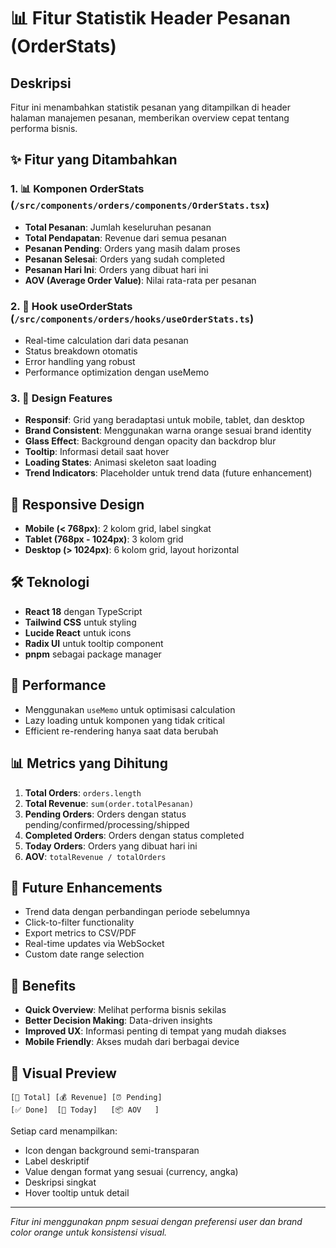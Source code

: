 # 📊 Fitur Statistik Header Pesanan (OrderStats)

## Deskripsi
Fitur ini menambahkan statistik pesanan yang ditampilkan di header halaman manajemen pesanan, memberikan overview cepat tentang performa bisnis.

## ✨ Fitur yang Ditambahkan

### 1. 📊 Komponen OrderStats (`/src/components/orders/components/OrderStats.tsx`)
- **Total Pesanan**: Jumlah keseluruhan pesanan
- **Total Pendapatan**: Revenue dari semua pesanan
- **Pesanan Pending**: Orders yang masih dalam proses
- **Pesanan Selesai**: Orders yang sudah completed
- **Pesanan Hari Ini**: Orders yang dibuat hari ini
- **AOV (Average Order Value)**: Nilai rata-rata per pesanan

### 2. 🔧 Hook useOrderStats (`/src/components/orders/hooks/useOrderStats.ts`)
- Real-time calculation dari data pesanan
- Status breakdown otomatis
- Error handling yang robust
- Performance optimization dengan useMemo

### 3. 🎨 Design Features
- **Responsif**: Grid yang beradaptasi untuk mobile, tablet, dan desktop
- **Brand Consistent**: Menggunakan warna orange sesuai brand identity
- **Glass Effect**: Background dengan opacity dan backdrop blur
- **Tooltip**: Informasi detail saat hover
- **Loading States**: Animasi skeleton saat loading
- **Trend Indicators**: Placeholder untuk trend data (future enhancement)

## 📱 Responsive Design
- **Mobile (< 768px)**: 2 kolom grid, label singkat
- **Tablet (768px - 1024px)**: 3 kolom grid  
- **Desktop (> 1024px)**: 6 kolom grid, layout horizontal

## 🛠️ Teknologi
- **React 18** dengan TypeScript
- **Tailwind CSS** untuk styling
- **Lucide React** untuk icons
- **Radix UI** untuk tooltip component
- **pnpm** sebagai package manager

## 🚀 Performance
- Menggunakan `useMemo` untuk optimisasi calculation
- Lazy loading untuk komponen yang tidak critical
- Efficient re-rendering hanya saat data berubah

## 📊 Metrics yang Dihitung
1. **Total Orders**: `orders.length`
2. **Total Revenue**: `sum(order.totalPesanan)`
3. **Pending Orders**: Orders dengan status pending/confirmed/processing/shipped
4. **Completed Orders**: Orders dengan status completed
5. **Today Orders**: Orders yang dibuat hari ini
6. **AOV**: `totalRevenue / totalOrders`

## 🔮 Future Enhancements
- Trend data dengan perbandingan periode sebelumnya
- Click-to-filter functionality
- Export metrics to CSV/PDF
- Real-time updates via WebSocket
- Custom date range selection

## 🎯 Benefits
- **Quick Overview**: Melihat performa bisnis sekilas
- **Better Decision Making**: Data-driven insights
- **Improved UX**: Informasi penting di tempat yang mudah diakses
- **Mobile Friendly**: Akses mudah dari berbagai device

## 📸 Visual Preview
```
[📄 Total] [💰 Revenue] [⏰ Pending]
[✅ Done]  [📅 Today]   [📦 AOV   ]
```

Setiap card menampilkan:
- Icon dengan background semi-transparan
- Label deskriptif
- Value dengan format yang sesuai (currency, angka)
- Deskripsi singkat
- Hover tooltip untuk detail

---
*Fitur ini menggunakan pnpm sesuai dengan preferensi user dan brand color orange untuk konsistensi visual.*
